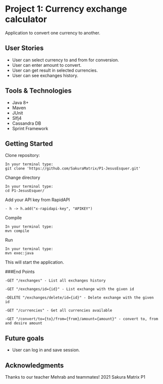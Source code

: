 # Project 1: Currency exchange calculator

Application to convert one currency to another.

## User Stories
- User can select currency to and from for conversion.
- User can enter amount to convert.
- User can get result in selected currencies.
- User can see exchanges history.

## Tools & Technologies
- Java 8+
- Maven
- JUnit
- Slfj4
- Cassandra DB
- Sprint Framework

## Getting Started

Clone repository:

    In your terminal type:
    git clone 'https://github.com/SakuraMatrix/P1-JesusEsquer.git'

Change directory

    In your terminal type:
    cd P1-JesusEsquer/

Add your API key from RapidAPI

    - h -> h.add("x-rapidapi-key", "APIKEY")

Compile

    In your terminal type:
    mvn compile

Run

    In your terminal type:
    mvn exec:java

This will start the application.

###End Points

    -GET "/exchanges" - List all exchanges history

    -GET "/exchanges/id={id}" - List exchange with the given id

    -DELETE "/exchanges/delete/id={id}" - Delete exchange with the given id

    -GET "/currencies" - Get all currencies available

    -GET "/convert/to={to}/from={from}/amount={amount}" - convert to, from and desire amount

## Future goals

- User can log in and save session.

## Acknowledgments

Thanks to our teacher Mehrab and teammates!
2021 Sakura Matrix P1
